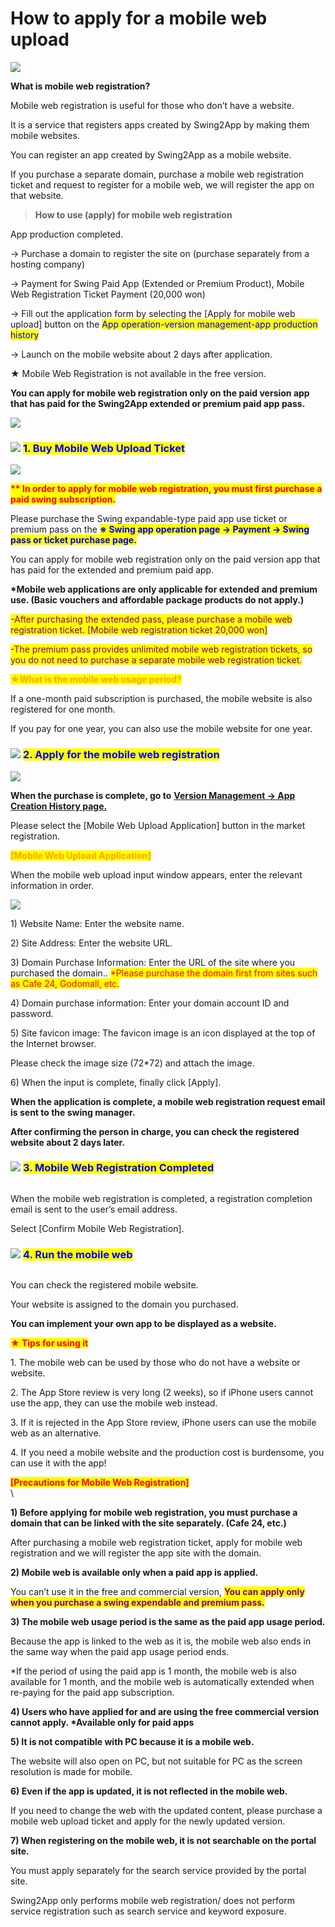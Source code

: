 # How to apply for a mobile web upload

![](https://support.swing2app.com/wp-content/uploads/2021/10/Header-IMG-1.png)

**What is mobile web registration?**

Mobile web registration is useful for those who don’t have a website.

It is a service that registers apps created by Swing2App by making them mobile websites.

You can register an app created by Swing2App as a mobile website.

If you purchase a separate domain, purchase a mobile web registration ticket and request to register for a mobile web, we will register the app on that website.



> **How to use (apply) for mobile web registration**

App production completed.

→ Purchase a domain to register the site on (purchase separately from a hosting company)

→ Payment for Swing Paid App (Extended or Premium Product), Mobile Web Registration Ticket Payment (20,000 won)&#x20;

→ Fill out the application form by selecting the \[Apply for mobile web upload] button on the  <mark style="color:blue;">App operation-version management-app production history</mark>

→ Launch on the mobile website about 2 days after application.



★ Mobile Web Registration is not available in the free version.

**You can apply for mobile web registration only on the paid version app that has paid for the Swing2App extended or premium paid app pass.**

![](https://wp.swing2app.co.kr/wp-content/uploads/2019/04/%EC%A4%84%EB%9D%BC%EC%9D%B8.png)

### ![](https://wp.swing2app.co.kr/wp-content/uploads/2020/04/%EB%8B%A8%EB%9D%BD1-1.png) <mark style="color:blue;">**1. Buy Mobile Web Upload Ticket**</mark>

![](https://support.swing2app.com/wp-content/uploads/2021/10/IMG1.png)

<mark style="color:red;">**\*\* In order to apply for mobile web registration, you must first purchase a paid swing subscription.**</mark>

Please purchase the Swing expandable-type paid app use ticket or premium pass on the <mark style="color:blue;">**※ Swing app operation page → Payment → Swing pass or ticket purchase page.**</mark>

You can apply for mobile web registration only on the paid version app that has paid for the extended and premium paid app.

&#x20;**\*Mobile web applications are only applicable for extended and premium use. (Basic vouchers and affordable package products do not apply.)**

<mark style="color:purple;">-After purchasing the extended pass, please purchase a mobile web registration ticket. \[Mobile web registration ticket 20,000 won]</mark>

<mark style="color:purple;">-The premium pass provides unlimited mobile web registration tickets, so you do not need to purchase a separate mobile web registration ticket.</mark>



<mark style="color:orange;">**★What is the mobile web usage period?**</mark>

If a one-month paid subscription is purchased, the mobile website is also registered for one month.

If you pay for one year, you can also use the mobile website for one year.



### ![](https://wp.swing2app.co.kr/wp-content/uploads/2020/04/%EB%8B%A8%EB%9D%BD1-1.png) <mark style="color:blue;">**2. Apply for the mobile web registration**</mark>

![](https://support.swing2app.com/wp-content/uploads/2021/10/IMG-2-1.png)

**When the purchase is complete, go to** [**Version Management → App Creation History page.**](https://www.swing2app.com/view/app\_work\_history)

Please select the \[Mobile Web Upload Application] button in the market registration.



<mark style="color:orange;">**\[Mobile Web Upload Application]**</mark>

When the mobile web upload input window appears, enter the relevant information in order.

![](https://support.swing2app.com/wp-content/uploads/2021/10/IMG-3-1.png)

1\) Website Name: Enter the website name.

2\) Site Address: Enter the website URL.

3\) Domain Purchase Information: Enter the URL of the site where you purchased the domain.. <mark style="color:red;">\*Please purchase the domain first from sites such as Cafe 24, Godomall, etc.</mark>

4\) Domain purchase information: Enter your domain account ID and password.

5\) Site favicon image: The favicon image is an icon displayed at the top of the Internet browser.

Please check the image size (72\*72) and attach the image.

6\) When the input is complete, finally click \[Apply].

**When the application is complete, a mobile web registration request email is sent to the swing manager.**

**After confirming the person in charge, you can check the registered website about 2 days later.**



### ![](https://wp.swing2app.co.kr/wp-content/uploads/2020/04/%EB%8B%A8%EB%9D%BD1-1.png) <mark style="color:blue;">**3. Mobile Web Registration Completed**</mark>

<figure><img src="../../../.gitbook/assets/IMG-4-50h3x1024.png" alt=""><figcaption></figcaption></figure>

When the mobile web registration is completed, a registration completion email is sent to the user’s email address.

Select \[Confirm Mobile Web Registration].



### ![](https://wp.swing2app.co.kr/wp-content/uploads/2020/04/%EB%8B%A8%EB%9D%BD1-1.png) <mark style="color:blue;">**4. Run the mobile web**</mark>

<figure><img src="../../../.gitbook/assets/IMG-5-473x102b4.png" alt=""><figcaption></figcaption></figure>

You can check the registered mobile website.

Your website is assigned to the domain you purchased.

**You can implement your own app to be displayed as a website.**



<mark style="color:red;">**★ Tips for using it**</mark>

1\. The mobile web can be used by those who do not have a website or website.

2\. The App Store review is very long (2 weeks), so if iPhone users cannot use the app, they can use the mobile web instead.

3\. If it is rejected in the App Store review, iPhone users can use the mobile web as an alternative.

4\. If you need a mobile website and the production cost is burdensome, you can use it with the app!



<mark style="color:red;">**\[Precautions for Mobile Web Registration]**</mark>\
\


**1) Before applying for mobile web registration, you must purchase a domain that can be linked with the site separately. (Cafe 24, etc.)**

After purchasing a mobile web registration ticket, apply for mobile web registration and we will register the app site with the domain.

**2) Mobile web is available only when a paid app is applied.**

You can’t use it in the free and commercial version, <mark style="color:purple;">**You can apply only when you purchase a swing expendable and premium pass.**</mark>

**3) The mobile web usage period is the same as the paid app usage period.**

Because the app is linked to the web as it is, the mobile web also ends in the same way when the paid app usage period ends.

\*If the period of using the paid app is 1 month, the mobile web is also available for 1 month, and the mobile web is automatically extended when re-paying for the paid app subscription.

**4) Users who have applied for and are using the free commercial version cannot apply. \*Available only for paid apps**

**5) It is not compatible with PC because it is a mobile web.**

The website will also open on PC, but not suitable for PC as the screen resolution is made for mobile.

**6) Even if the app is updated, it is not reflected in the mobile web.**

If you need to change the web with the updated content, please purchase a mobile web upload ticket and apply for the newly updated version.

**7) When registering on the mobile web, it is not searchable on the portal site.**

You must apply separately for the search service provided by the portal site.

Swing2App only performs mobile web registration/ does not perform service registration such as search service and keyword exposure.
